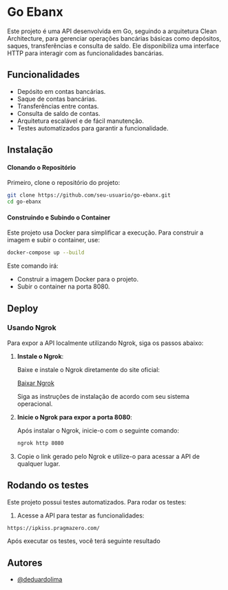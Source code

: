 
# Go Ebanx

Este projeto é uma API desenvolvida em Go, seguindo a arquitetura Clean Architecture, para gerenciar operações bancárias básicas como depósitos, saques, transferências e consulta de saldo. Ele disponibiliza uma interface HTTP para interagir com as funcionalidades bancárias.


## Funcionalidades

- Depósito em contas bancárias.
- Saque de contas bancárias.
- Transferências entre contas.
- Consulta de saldo de contas.
- Arquitetura escalável e de fácil manutenção.
- Testes automatizados para garantir a funcionalidade.


## Instalação

#### Clonando o Repositório
Primeiro, clone o repositório do projeto:

```bash
git clone https://github.com/seu-usuario/go-ebanx.git
cd go-ebanx

```
#### Construindo e Subindo o Container
Este projeto usa Docker para simplificar a execução. Para construir a imagem e subir o container, use:

```bash
docker-compose up --build

```
Este comando irá:

- Construir a imagem Docker para o projeto.
- Subir o container na porta 8080.



## Deploy

### Usando Ngrok

Para expor a API localmente utilizando Ngrok, siga os passos abaixo:

1. **Instale o Ngrok**:

   Baixe e instale o Ngrok diretamente do site oficial:

   [Baixar Ngrok](https://ngrok.com/download)

   Siga as instruções de instalação de acordo com seu sistema operacional.

2. **Inicie o Ngrok para expor a porta 8080**:

   Após instalar o Ngrok, inicie-o com o seguinte comando:

   ```bash
   ngrok http 8080
   ```

3.  Copie o link gerado pelo Ngrok e utilize-o para acessar a API de qualquer lugar.



## Rodando os testes

Este projeto possui testes automatizados. Para rodar os testes:

1. Acesse a API para testar as funcionalidades:

```bash
https://ipkiss.pragmazero.com/
```

Após executar os testes, você terá seguinte resultado


## Autores

- [@deduardolima](https://github.com/deduardolima)
